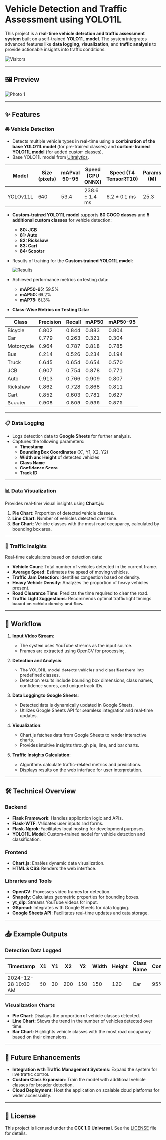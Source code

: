 # **Vehicle Detection and Traffic Assessment using YOLO11L**

This project is a **real-time vehicle detection and traffic assessment system** built on a self-trained **YOLO11L model**. The system integrates advanced features like **data logging**, **visualization**, and **traffic analysis** to provide actionable insights into traffic conditions.

![Visitors](https://api.visitorbadge.io/api/visitors?path=Vedant363%2FVehicle-Detection-and-Traffic-Assessment&label=VISITORS&countColor=%23ff8c00)
<!-- ![GitHub license](https://img.shields.io/github/license/Vedant363/Vehicle-Detection-and-Traffic-Assessment) -->
<!-- ![GitHub code size in bytes](https://img.shields.io/github/languages/code-size/Vedant363/Vehicle-Detection-and-Traffic-Assessment) -->

---

## 🖼️ **Preview**
![Photo 1](static/photo1.png)

---

## ✨ **Features**

### 🚘 **Vehicle Detection**
- Detects multiple vehicle types in real-time using a **combination of the base YOLO11L model** (for pre-trained classes) and **custom-trained YOLO11L model** (for added custom classes).
- Base YOLO11L model from [Ultralytics](https://www.ultralytics.com/).

| **Model**    | **Size (pixels)** | **mAPval 50-95** | **Speed (CPU ONNX)** | **Speed (T4 TensorRT10)** | **Params (M)** | **FLOPs (B)** |
|--------------|-------------------|------------------|-----------------------|---------------------------|----------------|---------------|
| YOLOv11L     | 640               | 53.4             | 238.6 ± 1.4 ms        | 6.2 ± 0.1 ms              | 25.3           | 86.9          |

- **Custom-trained YOLO11L model** supports **80 COCO classes** and **5 additional custom classes** for vehicle detection:
  - **80: JCB**
  - **81: Auto**
  - **82: Rickshaw**
  - **83: Cart**
  - **84: Scooter**
  
- Results of training for the **Custom-trained YOLO11L model**:
  
  ![Results](model/results.png)
  
- Achieved performance metrics on testing data:
  - **mAP50-95:** 59.5%
  - **mAP50:** 66.2%
  - **mAP75:** 61.3%

- **Class-Wise Metrics on Testing Data:**

| **Class**     | **Precision** | **Recall** | **mAP50** | **mAP50-95** |
|---------------|---------------|------------|-----------|--------------|
| Bicycle       | 0.802         | 0.844      | 0.883     | 0.804        |
| Car           | 0.779         | 0.263      | 0.321     | 0.304        |
| Motorcycle    | 0.964         | 0.787      | 0.818     | 0.785        |
| Bus           | 0.214         | 0.526      | 0.234     | 0.194        |
| Truck         | 0.645         | 0.654      | 0.654     | 0.570        |
| JCB           | 0.907         | 0.754      | 0.878     | 0.771        |
| Auto          | 0.913         | 0.766      | 0.909     | 0.807        |
| Rickshaw      | 0.862         | 0.728      | 0.868     | 0.811        |
| Cart          | 0.852         | 0.603      | 0.781     | 0.627        |
| Scooter       | 0.908         | 0.809      | 0.936     | 0.875        |


---

### 📋 **Data Logging**
- Logs detection data to **Google Sheets** for further analysis.
- Captures the following parameters:
  - **Timestamp**
  - **Bounding Box Coordinates** (X1, Y1, X2, Y2)
  - **Width and Height** of detected vehicles
  - **Class Name**
  - **Confidence Score**
  - **Track ID**

---

### 📊 **Data Visualization**
Provides real-time visual insights using **Chart.js**:
1. **Pie Chart**: Proportion of detected vehicle classes.
2. **Line Chart**: Number of vehicles detected over time.
3. **Bar Chart**: Vehicle classes with the most road occupancy, calculated by bounding box area.

---

### 🚦 **Traffic Insights**
Real-time calculations based on detection data:
- **Vehicle Count**: Total number of vehicles detected in the current frame.
- **Average Speed**: Estimates the speed of moving vehicles.
- **Traffic Jam Detection**: Identifies congestion based on density.
- **Heavy Vehicle Density**: Analyzes the proportion of heavy vehicles present.
- **Road Clearance Time**: Predicts the time required to clear the road.
- **Traffic Light Suggestions**: Recommends optimal traffic light timings based on vehicle density and flow.

---

## 🔄 **Workflow**

1. **Input Video Stream**:
   - The system uses YouTube streams as the input source.
   - Frames are extracted using OpenCV for processing.

2. **Detection and Analysis**:
   - The YOLO11L model detects vehicles and classifies them into predefined classes.
   - Detection results include bounding box dimensions, class names, confidence scores, and unique track IDs.

3. **Data Logging to Google Sheets**:
   - Detected data is dynamically updated in Google Sheets.
   - Utilizes Google Sheets API for seamless integration and real-time updates.

4. **Visualization**:
   - Chart.js fetches data from Google Sheets to render interactive charts.
   - Provides intuitive insights through pie, line, and bar charts.

5. **Traffic Insights Calculation**:
   - Algorithms calculate traffic-related metrics and predictions.
   - Displays results on the web interface for user interpretation.

---

## 🛠️ **Technical Overview**

### Backend
- **Flask Framework**: Handles application logic and APIs.
- **Flask-WTF**: Validates user inputs and forms.
- **Flask-Ngrok**: Facilitates local hosting for development purposes.
- **YOLO11L Model**: Custom-trained model for vehicle detection and classification.

### Frontend
- **Chart.js**: Enables dynamic data visualization.
- **HTML & CSS**: Renders the web interface.

### Libraries and Tools
- **OpenCV**: Processes video frames for detection.
- **Shapely**: Calculates geometric properties for bounding boxes.
- **yt_dlp**: Streams YouTube videos for input.
- **GSpread**: Integrates with Google Sheets for data logging.
- **Google Sheets API**: Facilitates real-time updates and data storage.

---

## 📤 **Example Outputs**

### **Detection Data Logged**
| **Timestamp**       | **X1** | **Y1** | **X2** | **Y2** | **Width** | **Height** | **Class Name** | **Confidence** | **Track ID** |
|----------------------|--------|--------|--------|--------|-----------|------------|----------------|----------------|--------------|
| 2024-12-28 10:00 AM | 50     | 30     | 200    | 150    | 150       | 120        | Car            | 95%            | 1            |

### **Visualization Charts**
- **Pie Chart**: Displays the proportion of vehicle classes detected.
- **Line Chart**: Shows the trend in the number of vehicles detected over time.
- **Bar Chart**: Highlights vehicle classes with the most road occupancy based on their dimensions.

---

## 🚀 **Future Enhancements**

- **Integration with Traffic Management Systems**: Expand the system for live traffic control.
- **Custom Class Expansion**: Train the model with additional vehicle classes for broader detection.
- **Cloud Deployment**: Host the application on scalable cloud platforms for wider accessibility.

---

## 📝 **License**
This project is licensed under the **CC0 1.0 Universal**. See the [LICENSE](LICENSE.md) file for details.

